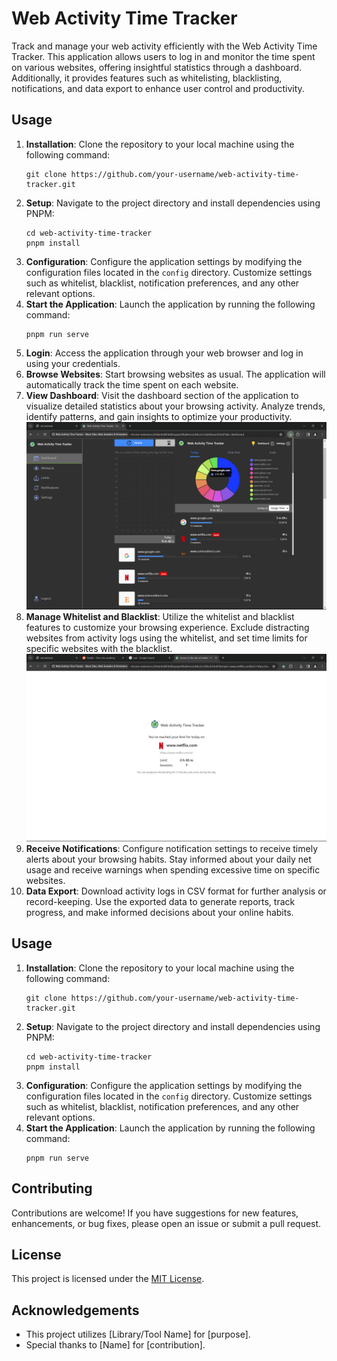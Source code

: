 <h1>Web Activity Time Tracker</h1>
<p>
  Track and manage your web activity efficiently with the Web Activity Time Tracker. This
  application allows users to log in and monitor the time spent on various websites, offering
  insightful statistics through a dashboard. Additionally, it provides features such as
  whitelisting, blacklisting, notifications, and data export to enhance user control and
  productivity.
</p>

<h2>Usage</h2>
<ol>
    <li><strong>Installation</strong>: Clone the repository to your local machine using the following command:</li>
    <pre><code>git clone https://github.com/your-username/web-activity-time-tracker.git</code></pre>
    <li><strong>Setup</strong>: Navigate to the project directory and install dependencies using PNPM:</li>
    <pre><code>cd web-activity-time-tracker
pnpm install</code></pre>
    <li><strong>Configuration</strong>: Configure the application settings by modifying the configuration files located in the <code>config</code> directory. Customize settings such as whitelist, blacklist, notification preferences, and any other relevant options.</li>
    <li><strong>Start the Application</strong>: Launch the application by running the following command:</li>
    <pre><code>pnpm run serve</code></pre>
    <li><strong>Login</strong>: Access the application through your web browser and log in using your credentials.</li>
    <li><strong>Browse Websites</strong>: Start browsing websites as usual. The application will automatically track the time spent on each website.</li>
    <li><strong>View Dashboard</strong>: Visit the dashboard section of the application to visualize detailed statistics about your browsing activity. Analyze trends, identify patterns, and gain insights to optimize your productivity.</li>
    <img src="dashboard_image.png" alt="Dashboard Screenshot">
    <li><strong>Manage Whitelist and Blacklist</strong>: Utilize the whitelist and blacklist features to customize your browsing experience. Exclude distracting websites from activity logs using the whitelist, and set time limits for specific websites with the blacklist.</li>
    <img src="blacklist_image.png" alt="Blacklist Screenshot">
    <li><strong>Receive Notifications</strong>: Configure notification settings to receive timely alerts about your browsing habits. Stay informed about your daily net usage and receive warnings when spending excessive time on specific websites.</li>
    <li><strong>Data Export</strong>: Download activity logs in CSV format for further analysis or record-keeping. Use the exported data to generate reports, track progress, and make informed decisions about your online habits.</li>
</ol>

<h2>Usage</h2>
<ol>
    <li><strong>Installation</strong>: Clone the repository to your local machine using the following command:</li>
    <pre><code>git clone https://github.com/your-username/web-activity-time-tracker.git</code></pre>
    <li><strong>Setup</strong>: Navigate to the project directory and install dependencies using PNPM:</li>
    <pre><code>cd web-activity-time-tracker
pnpm install</code></pre>
    <li><strong>Configuration</strong>: Configure the application settings by modifying the configuration files located in the <code>config</code> directory. Customize settings such as whitelist, blacklist, notification preferences, and any other relevant options.</li>
    <li><strong>Start the Application</strong>: Launch the application by running the following command:</li>
    <pre><code>pnpm run serve</code></pre>
    
</ol>

<h2>Contributing</h2>
<p>
  Contributions are welcome! If you have suggestions for new features, enhancements, or bug fixes,
  please open an issue or submit a pull request.
</p>

<h2>License</h2>
<p>This project is licensed under the <a href="LICENSE">MIT License</a>.</p>

<h2>Acknowledgements</h2>
<ul>
  <li>This project utilizes [Library/Tool Name] for [purpose].</li>
  <li>Special thanks to [Name] for [contribution].</li>
</ul>
